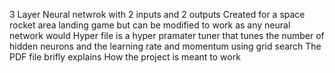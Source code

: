 3 Layer Neural netwrok with 2 inputs and 2 outputs
Created for a space rocket area landing game but can be modified to work as any neural network would
Hyper file is a hyper pramater tuner that tunes the number of hidden neurons and the learning rate and momentum using grid search
The PDF file brifly explains How the project is meant to work 
